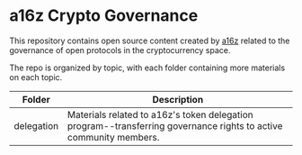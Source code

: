 # a16z Crypto Governance

This repository contains open source content created by [a16z](https://a16z.com/) related to the governance of open protocols in the cryptocurrency space.

The repo is organized by topic, with each folder containing more materials on each topic.

| Folder     | Description                                                                                                       |
|------------|-------------------------------------------------------------------------------------------------------------------|
| delegation | Materials related to a16z's token delegation program--transferring governance rights to active community members. |
